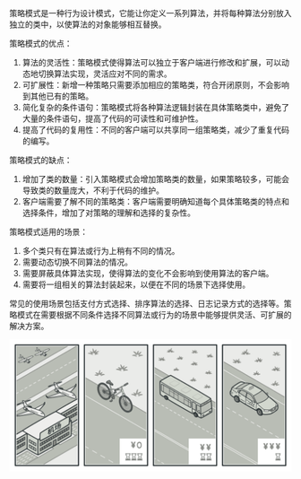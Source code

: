 策略模式是一种行为设计模式，它能让你定义一系列算法，并将每种算法分别放入独立的类中，以使算法的对象能够相互替换。

策略模式的优点：
1. 算法的灵活性：策略模式使得算法可以独立于客户端进行修改和扩展，可以动态地切换算法实现，灵活应对不同的需求。
2. 可扩展性：新增一种策略只需要添加相应的策略类，符合开闭原则，不会影响到其他已有的策略。
3. 简化复杂的条件语句：策略模式将各种算法逻辑封装在具体策略类中，避免了大量的条件语句，提高了代码的可读性和可维护性。
4. 提高了代码的复用性：不同的客户端可以共享同一组策略类，减少了重复代码的编写。

策略模式的缺点：
1. 增加了类的数量：引入策略模式会增加策略类的数量，如果策略较多，可能会导致类的数量庞大，不利于代码的维护。
2. 客户端需要了解不同的策略类：客户端需要明确知道每个具体策略类的特点和选择条件，增加了对策略的理解和选择的复杂性。

策略模式适用的场景：
1. 多个类只有在算法或行为上稍有不同的情况。
2. 需要动态切换不同算法的情况。
3. 需要屏蔽具体算法实现，使得算法的变化不会影响到使用算法的客户端。
4. 需要将一组相关的算法封装起来，以便在不同的场景下选择使用。

常见的使用场景包括支付方式选择、排序算法的选择、日志记录方式的选择等。策略模式在需要根据不同条件选择不同算法或行为的场景中能够提供灵活、可扩展的解决方案。

![img.png](img.png)